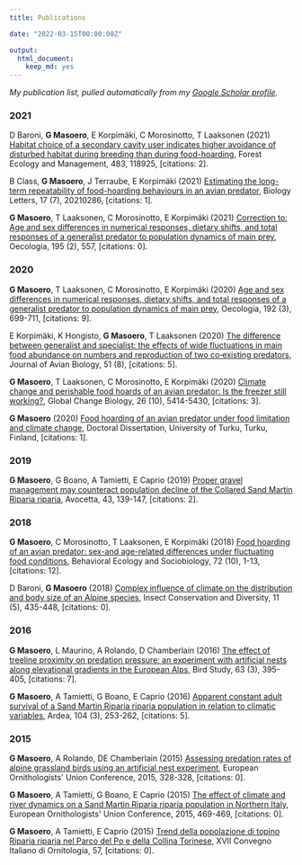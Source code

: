 ```yaml
---
title: Publications

date: "2022-03-15T00:00:00Z"

output: 
  html_document:
    keep_md: yes
---
```


_My publication list, pulled automatically from my <a href="https://scholar.google.com/citations?hl=en&user=jaE_PSoAAAAJ">Google Scholar profile</a>._





<h3>2021</h3><p><tr><td width="450">D Baroni, <b>G Masoero</b>, E Korpim&auml;ki, C Morosinotto, T Laaksonen (2021) <a href="https://scholar.google.com/scholar?oi=bibs&cluster=1431499664290738511&btnI=1&hl=en">Habitat choice of a secondary cavity user indicates higher avoidance of disturbed habitat during breeding than during food-hoarding</a>, Forest Ecology and Management, 483, 118925, [citations: 2].</td></tr></p><p><tr><td width="450">B Class, <b>G Masoero</b>, J Terraube, E Korpim&auml;ki (2021) <a href="https://scholar.google.com/scholar?oi=bibs&cluster=17027768930874090210&btnI=1&hl=en">Estimating the long-term repeatability of food-hoarding behaviours in an avian predator</a>, Biology Letters, 17 (7), 20210286, [citations: 1].</td></tr></p><p><tr><td width="450"><b>G Masoero</b>, T Laaksonen, C Morosinotto, E Korpim&auml;ki (2021) <a href="https://scholar.google.com/scholar?oi=bibs&cluster=NA&btnI=1&hl=en">Correction to: Age and sex differences in numerical responses, dietary shifts, and total responses of a generalist predator to population dynamics of main prey</a>, Oecologia, 195 (2), 557, [citations: 0].</td></tr></p><h3>2020</h3><p><tr><td width="450"><b>G Masoero</b>, T Laaksonen, C Morosinotto, E Korpim&auml;ki (2020) <a href="https://scholar.google.com/scholar?oi=bibs&cluster=7723547018583776841&btnI=1&hl=en">Age and sex differences in numerical responses, dietary shifts, and total responses of a generalist predator to population dynamics of main prey</a>, Oecologia, 192 (3), 699-711, [citations: 9].</td></tr></p><p><tr><td width="450">E Korpim&auml;ki, K Hongisto, <b>G Masoero</b>, T Laaksonen (2020) <a href="https://scholar.google.com/scholar?oi=bibs&cluster=8488956020459046876&btnI=1&hl=en">The difference between generalist and specialist: the effects of wide fluctuations in main food abundance on numbers and reproduction of two co‐existing predators</a>, Journal of Avian Biology, 51 (8), [citations: 5].</td></tr></p><p><tr><td width="450"><b>G Masoero</b>, T Laaksonen, C Morosinotto, E Korpim&auml;ki (2020) <a href="https://scholar.google.com/scholar?oi=bibs&cluster=1721152599768191379&btnI=1&hl=en">Climate change and perishable food hoards of an avian predator: Is the freezer still working?</a>, Global Change Biology, 26 (10), 5414-5430, [citations: 3].</td></tr></p><p><tr><td width="450"><b>G Masoero</b> (2020) <a href="https://scholar.google.com/scholar?oi=bibs&cluster=18249619297092509810&btnI=1&hl=en">Food hoarding of an avian predator under food limitation and climate change</a>, Doctoral Dissertation, University of Turku, Turku, Finland, [citations: 1].</td></tr></p><h3>2019</h3><p><tr><td width="450"><b>G Masoero</b>, G Boano, A Tamietti, E Caprio (2019) <a href="https://scholar.google.com/scholar?oi=bibs&cluster=6369388936101701722,7106605512158644761&btnI=1&hl=en">Proper gravel management may counteract population decline of the Collared Sand Martin Riparia riparia</a>, Avocetta, 43, 139-147, [citations: 2].</td></tr></p><h3>2018</h3><p><tr><td width="450"><b>G Masoero</b>, C Morosinotto, T Laaksonen, E Korpim&auml;ki (2018) <a href="https://scholar.google.com/scholar?oi=bibs&cluster=4149230810186935842&btnI=1&hl=en">Food hoarding of an avian predator: sex-and age-related differences under fluctuating food conditions</a>, Behavioral Ecology and Sociobiology, 72 (10), 1-13, [citations: 12].</td></tr></p><p><tr><td width="450">D Baroni, <b>G Masoero</b> (2018) <a href="https://scholar.google.com/scholar?oi=bibs&cluster=NA&btnI=1&hl=en">Complex influence of climate on the distribution and body size of an Alpine species</a>, Insect Conservation and Diversity, 11 (5), 435-448, [citations: 0].</td></tr></p><h3>2016</h3><p><tr><td width="450"><b>G Masoero</b>, L Maurino, A Rolando, D Chamberlain (2016) <a href="https://scholar.google.com/scholar?oi=bibs&cluster=12107018301514896991&btnI=1&hl=en">The effect of treeline proximity on predation pressure: an experiment with artificial nests along elevational gradients in the European Alps</a>, Bird Study, 63 (3), 395-405, [citations: 7].</td></tr></p><p><tr><td width="450"><b>G Masoero</b>, A Tamietti, G Boano, E Caprio (2016) <a href="https://scholar.google.com/scholar?oi=bibs&cluster=2891582805200372307&btnI=1&hl=en">Apparent constant adult survival of a Sand Martin Riparia riparia population in relation to climatic variables</a>, Ardea, 104 (3), 253-262, [citations: 5].</td></tr></p><h3>2015</h3><p><tr><td width="450"><b>G Masoero</b>, A Rolando, DE Chamberlain (2015) <a href="https://scholar.google.com/scholar?oi=bibs&cluster=NA&btnI=1&hl=en">Assessing predation rates of alpine grassland birds using an artificial nest experiment</a>, European Ornithologists' Union Conference, 2015, 328-328, [citations: 0].</td></tr></p><p><tr><td width="450"><b>G Masoero</b>, A Tamietti, G Boano, E Caprio (2015) <a href="https://scholar.google.com/scholar?oi=bibs&cluster=NA&btnI=1&hl=en">The effect of climate and river dynamics on a Sand Martin Riparia riparia population in Northern Italy</a>, European Ornithologists' Union Conference, 2015, 469-469, [citations: 0].</td></tr></p><p><tr><td width="450"><b>G Masoero</b>, A Tamietti, E Caprio (2015) <a href="https://scholar.google.com/scholar?oi=bibs&cluster=NA&btnI=1&hl=en">Trend della popolazione di topino Riparia riparia nel Parco del Po e della Collina Torinese</a>, XVII Convegno Italiano di Ornitologia, 57, [citations: 0].</td></tr></p>


